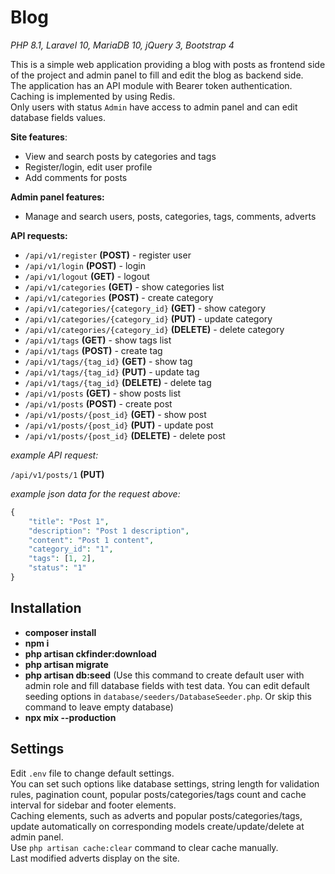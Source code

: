 # Blog

*PHP 8.1, Laravel 10, MariaDB 10, jQuery 3, Bootstrap 4*

This is a simple web application providing a blog with posts as frontend side of the project and admin panel to fill and edit the blog as backend side.  
The application has an API module with Bearer token authentication.  
Caching is implemented by using Redis.  
Only users with status `Admin` have access to admin panel and can edit database fields values.

**Site features**:
- View and search posts by categories and tags
- Register/login, edit user profile
- Add comments for posts

**Admin panel features:**
- Manage and search users, posts, categories, tags, comments, adverts

**API requests:**
- `/api/v1/register` **(POST)** - register user
- `/api/v1/login` **(POST)** - login
- `/api/v1/logout` **(GET)** - logout
- `/api/v1/categories` **(GET)** - show categories list
- `/api/v1/categories` **(POST)** - create category
- `/api/v1/categories/{category_id}` **(GET)** - show category
- `/api/v1/categories/{category_id}` **(PUT)** - update category
- `/api/v1/categories/{category_id}` **(DELETE)** - delete category
- `/api/v1/tags` **(GET)** - show tags list
- `/api/v1/tags` **(POST)** - create tag
- `/api/v1/tags/{tag_id}` **(GET)** - show tag
- `/api/v1/tags/{tag_id}` **(PUT)** - update tag
- `/api/v1/tags/{tag_id}` **(DELETE)** - delete tag
- `/api/v1/posts` **(GET)** - show posts list
- `/api/v1/posts` **(POST)** - create post
- `/api/v1/posts/{post_id}` **(GET)** - show post
- `/api/v1/posts/{post_id}` **(PUT)** - update post
- `/api/v1/posts/{post_id}` **(DELETE)** - delete post

*example API request:*  

`/api/v1/posts/1` **(PUT)**  

*example json data for the request above:*  
```php
{
    "title": "Post 1",
    "description": "Post 1 description",
    "content": "Post 1 content",
    "category_id": "1",
    "tags": [1, 2],
    "status": "1"
}
```

## Installation

- **composer install**
- **npm i**
- **php artisan ckfinder:download**
- **php artisan migrate**
- **php artisan db:seed** (Use this command to create default user with admin role and fill database fields with test data. You can edit default seeding options in `database/seeders/DatabaseSeeder.php`. Or skip this command to leave empty database)
- **npx mix --production**

## Settings
Edit `.env` file to change default settings.  
You can set such options like database settings, string length for validation rules, pagination count, popular posts/categories/tags count and cache interval for sidebar and footer elements.  
Caching elements, such as adverts and popular posts/categories/tags, update automatically on corresponding models create/update/delete at admin panel.  
Use `php artisan cache:clear` command to clear cache manually.  
Last modified adverts display on the site.
